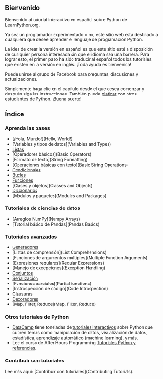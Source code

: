 Bienvenido
-------

Bienvenido al tutorial interactivo en español sobre Python de LearnPython.org.

Ya sea un programador experimentado o no, este sitio web está destinado a cualquiera que desee aprender el lenguaje de programación Python.

La idea de crear la versión en español es que este sitio esté a disposición de cualquier persona interesada sin que el idioma sea una barrera. Para lograr esto, el primer paso ha sido traducir al español todos los tutoriales que existen en la versión en inglés. ¡Toda ayuda es bienvenida!

Puede unirse al grupo de <a href="http://www.facebook.com/groups/180708015327157/">Facebook</a> para preguntas, discusiones y actualizaciones.

Simplemente haga clic en el capítulo desde el que desea comenzar y después siga las instrucciones. También puede <a href="#" id="chatty-api-open-btn">platicar</a> con otros estudiantes de Python. ¡Buena suerte!  

Índice
-----------------

### Aprenda las bases

- [¡Hola, Mundo!](Hello, World!)
- [Variables y tipos de datos](Variables and Types)
- [Listas](Lists)
- [Operadores básicos](Basic Operators)
- [Formato de texto](String Formatting)
- [Operaciones básicas con texto](Basic String Operations)
- [Condicionales](Conditions)
- [Bucles](Loops)
- [Funciones](Functions)
- [Clases y objetos](Classes and Objects)
- [Diccionarios](Dictionaries)
- [Módulos y paquetes](Modules and Packages)

### Tutoriales de ciencias de datos
- [Arreglos NumPy](Numpy Arrays)
- [Tutorial básico de Pandas](Pandas Basics)


### Tutoriales avanzados

- [Generadores](Generators)
- [Listas de comprensión](List Comprehensions)
- [Funciones de argumentos múltiples](Multiple Function Arguments)
- [Expresiones regulares](Regular Expressions)
- [Manejo de excepciones](Exception Handling)
- [Conjuntos](Sets)
- [Serialización](Serialization)
- [Funciones parciales](Partial functions)
- [Instrospección de código](Code Introspection)
- [Clausuras](Closures)
- [Decoradores](Decorators)
- [Map, Filter, Reduce](Map, Filter, Reduce)

### Otros tutoriales de Python

- [DataCamp](https://datacamp.pxf.io/c/67577/1012793/13294) tiene toneladas de [tutoriales interactivos](https://datacamp.pxf.io/c/67577/1012793/13294) sobre Python que cubren temas como manipulación de datos, visualización de datos, estadística, aprendizaje automático (machine learning), y más.
- Lee el curso de After Hours Programming [Tutoriales Python y referencias](http://www.afterhoursprogramming.com/index.php?article=181).

### Contribuir con tutoriales

Lee más aquí: [Contribuir con tutoriales](Contributing Tutorials).

